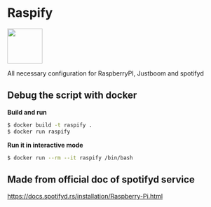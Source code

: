 # Raspify

<img src="https://upload.wikimedia.org/wikipedia/fr/thumb/3/3b/Raspberry_Pi_logo.svg/1200px-Raspberry_Pi_logo.svg.png" width="80" />

All necessary configuration for RaspberryPI, Justboom and spotifyd

## Debug the script with docker

**Build and run**

```sh
$ docker build -t raspify .
$ docker run raspify
```

**Run it in interactive mode**

```sh
$ docker run --rm --it raspify /bin/bash
```

## Made from official doc of spotifyd service

https://docs.spotifyd.rs/installation/Raspberry-Pi.html
